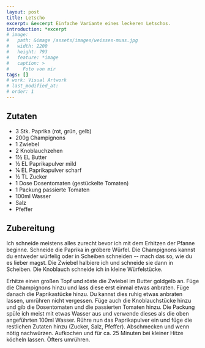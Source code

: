 ```yaml
---
layout: post
title: Letscho
excerpt: &excerpt Einfache Variante eines leckeren Letschos.
introduction: *excerpt
# image: 
#   path: &image /assets/images/weisses-muas.jpg
#   width: 2200
#   height: 793
#   feature: *image
#   caption: >
#     Foto von mir
tags: []
# work: Visual Artwork
# last_modified_at: 
# order: 1
---
```


## Zutaten

- 3 Stk. Paprika (rot, grün, gelb)
- 200g Champignons
- 1 Zwiebel
- 2 Knoblauchzehen
- 1&frac12; EL Butter
- &frac12; EL Paprikapulver mild
- &frac14; EL Paprikapulver scharf
- &frac12; TL Zucker
- 1 Dose Dosentomaten (gestückelte Tomaten)
- 1 Packung passierte Tomaten
- 100ml Wasser
- Salz
- Pfeffer

## Zubereitung

Ich schneide meistens alles zurecht bevor ich mit dem Erhitzen der Pfanne beginne.
Schneide die Paprika in gröbere Würfel. Die Champignons kannst du entweder
würfelig oder in Scheiben schneiden -- mach das so, wie du es lieber magst. Die
Zwiebel halbiere ich und schneide sie dann in Scheiben. Die Knoblauch schneide ich
in kleine Würfelstücke.

Erhitze einen großen Topf und röste die Zwiebel im Butter goldgelb an. Füge die
Champignons hinzu und lass diese erst einmal etwas anbraten. Füge danach die
Paprikastücke hinzu. Du kannst dies ruhig etwas anbraten lassen, umrühren nicht
vergessen. Füge auch die Knoblauchstücke hinzu und gib die Dosentomaten und die
passierten Tomaten hinzu. Die Packung spüle ich meist mit etwas Wasser aus und
verwende dieses als die oben angeführten 100ml Wasser. Rühre nun das Paprikapulver
ein und füge die restlichen Zutaten hinzu (Zucker, Salz, Pfeffer). Abschmecken
und wenn nötig nachwürzen. Aufkochen und für ca. 25 Minuten bei kleiner Hitze
köcheln lassen. Öfters umrühren.

